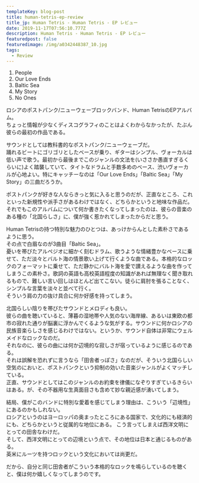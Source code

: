 ```yaml
---
templateKey: blog-post
title: human-tetris-ep-review
title_jp: Human Tetris - Human Tetris - EP レビュー
date: 2019-11-17T07:56:10.777Z
description: Human Tetris - Human Tetris - EP レビュー
featuredpost: false
featuredimage: /img/a0342448387_10.jpg
tags:
  - Review
---
```

1. People
1. Our Love Ends
1. Baltic Sea
1. My Story
1. No Ones

ロシアのポストパンク/ニューウェーブロックバンド、Human TetrisのEPアルバム。  
ちょっと情報が少なくディスコグラフィのことはよくわからなかったが、たぶん彼らの最初の作品である。

サウンドとしては教科書的なポストパンク/ニューウェーブだ。  
踊れるビートにゴリゴリとしたベースが乗り、ギターはシンプル、ヴォーカルは低い声で歌う。最初から最後までこのジャンルの文法を(いささか愚直すぎるくらいに)よく踏襲していて、タイトなドラムと手数多めのベース、渋いヴォーカルが心地よい。特にキャッチーなのは「Our Love Ends」「Baltic Sea」「My Story」の三曲だろうか。

ポストパンクが好きな人ならきっと気に入ると思うのだが、正直なところ、これといった新規性や派手さがあるわけではなく、どちらかというと地味な作品だ。それでもこのアルバムについて何か書きたくなってしまったのは、彼らの音楽のある種の「北国らしさ」に、僕が強く惹かれてしまったからだと思う。

Human Tetrisの持つ特別な魅力のひとつは、あっけからんとした素朴さであるように思う。  
その点で白眉なのが3曲目「Baltic Sea」。  
憂いを帯びたアルペジオに細かく刻むドラム、歌うような情緒豊かなベースに乗せて、ただ淡々とバルト海の情景歌い上げて行くような曲である。本格的なロックのフォーマットに乗せて、ただ静かにバルト海を愛で讃えるような曲を作ってしまうこの素朴さ。歌詞の英語も高校英語程度の知識があれば無理なく聞き取れるもので、難しい言い回しはほとんど出てこない。徒らに肩肘を張ることなく、シンプルな言葉を淡々と並べて行く。  
そういう肩の力の抜け具合に何か好感を持ってしまう。

北国らしい陰りを帯びたサウンドとメロディも良い。  
彼らの曲を聴いていると、薄暮の湿地帯や人気のない海岸線、あるいは東欧の都市の寂れた通りが脳裏に浮かんでくるような気がする。サウンドに何かロシアの民族音楽らしさを感じるわけではない。というか、サウンド自体は非常にウェルメイドなロックなのだ。  
それなのに、彼らの曲には何か辺境的な寂しさが宿っているように感じるのである。  
それは誤解を恐れずに言うなら「田舎者っぽさ」なのだが、そういう北国らしい空気のにおいと、ポストパンクという抑制の効いた音楽ジャンルがよくマッチしている。  
正直、サウンドとしてはこのジャンルのお約束を律儀になぞりすぎているきらいはある。が、その不器用な生真面目さも含めて妙な親近感が湧いてしまう。

結局、僕がこのバンドに特別な愛着を感じてしまう理由は、こういう「辺境性」にあるのかもしれない。  
ロシアというのはヨーロッパの奥まったところにある国家で、文化的にも経済的にも、どちらかというと従属的な地位にある。
こう言ってしまえば西洋文明にとっての田舎なわけだ。  
そして、西洋文明にとっての辺境という点で、その地位は日本と通じるものがある。  
英米にルーツを持つロックという文化においては尚更だ。

だから、自分と同じ田舎者がこういう本格的なロックを鳴らしているのを聴くと、僕は何か嬉しくなってしまうのです。
